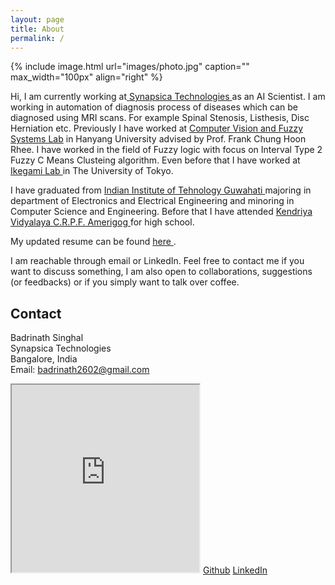 ```yaml
---
layout: page
title: About
permalink: /
---
```


{% include image.html url="images/photo.jpg" caption="" max_width="100px" align="right" %}

Hi, I am currently working at<a href="https://synapsica.com"> Synapsica Technologies </a> as an AI Scientist. I am working in automation of diagnosis process of diseases which can be diagnosed using MRI scans. For example Spinal Stenosis, Listhesis, Disc Herniation etc. Previously I have worked at <a href="http://fuzzy.hanyang.ac.kr/"> Computer Vision and Fuzzy Systems Lab</a> in Hanyang University advised by Prof. Frank Chung Hoon Rhee. I have worked in the field of Fuzzy logic with focus on Interval Type 2 Fuzzy C Means Clusteing algorithm. Even before that I have worked at<a href="http://sacral.c.u-tokyo.ac.jp/"> Ikegami Lab </a> in The University of Tokyo.

I have graduated from <a href="https://iitg.ac.in"> Indian Institute of Tehnology Guwahati </a> majoring in department of Electronics and Electrical Engineering and minoring in Computer Science and Engineering. Before that I have attended <a href="http://www.kvcrpf.ac.in/"> Kendriya Vidyalaya C.R.P.F. Amerigog </a> for high school.

My updated resume can be found <a href="resume/Resume.pdf"> here </a>.

I am reachable through email or LinkedIn. Feel free to contact me if you want to discuss something, I am also open to collaborations, suggestions (or feedbacks) or if you simply want to talk over coffee. 

## Contact

Badrinath Singhal <br />
Synapsica Technologies <br />
Bangalore, India<br />
Email: badrinath2602@gmail.com <br />
<iframe style="height:300px; width:300px;" src="https://github.com/BadrinathS">
<b>IFrame is unavailable here</b>
</iframe>
<a href="https://github.com/BadrinathS">Github</a> <a href="https://linkedin.com/in/badrinath-s"> LinkedIn </a>



